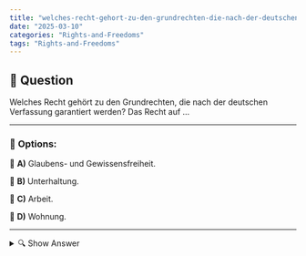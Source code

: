 ```yaml
---
title: "welches-recht-gehort-zu-den-grundrechten-die-nach-der-deutschen-verfassung-garantiert-werden-das-rec"
date: "2025-03-10"
categories: "Rights-and-Freedoms"
tags: "Rights-and-Freedoms"
---
```


## 📌 **Question**

Welches Recht gehört zu den Grundrechten, die nach der deutschen Verfassung garantiert werden? Das Recht auf …



---

### 📝 **Options:**

🔘 **A)** Glaubens- und Gewissensfreiheit.

🔘 **B)** Unterhaltung.

🔘 **C)** Arbeit.

🔘 **D)** Wohnung.

---

<details>
  <summary>🔍 Show Answer</summary>

  <p>
💡  <b>Correct Answer:</b>  a
  </p>
  <p>
    📖<b>Explanation:</b>
    Das Grundgesetz für die Bundesrepublik Deutschland garantiert eine Reihe von Grundrechten, die die Freiheit und Würde des Einzelnen schützen. Diese Grundrechte bilden das Fundament der deutschen Rechtsordnung und umfassen unter anderem die Freiheit der Person, die Meinungs- und Religionsfreiheit sowie das Recht auf Eigentum und Arbeit. Sie sind unmittelbar geltendes Recht und binden Gesetzgebung, Verwaltung und Rechtsprechung. Das Verständnis dieser Grundrechte ist wesentlich für das staatsbürgerliche Bewusstsein und die Wahrung der individuellen Freiheiten im deutschen Staat.
  </p>
</details>
